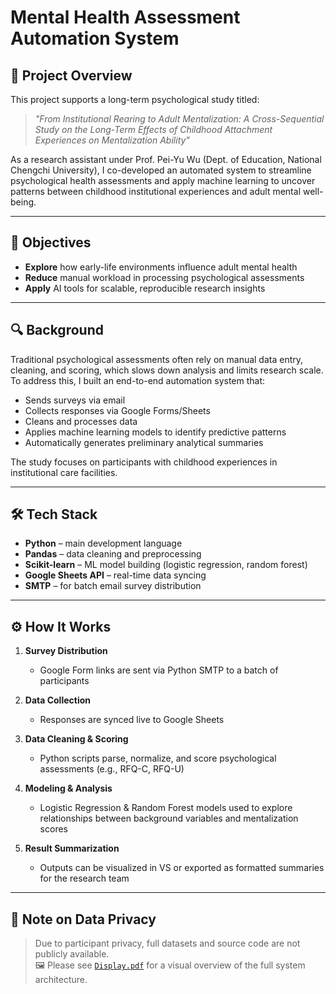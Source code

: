 # Mental Health Assessment Automation System

## 🧠 Project Overview
This project supports a long-term psychological study titled:
> *"From Institutional Rearing to Adult Mentalization: A Cross-Sequential Study on the Long-Term Effects of Childhood Attachment Experiences on Mentalization Ability"*

As a research assistant under Prof. Pei-Yu Wu (Dept. of Education, National Chengchi University), I co-developed an automated system to streamline psychological health assessments and apply machine learning to uncover patterns between childhood institutional experiences and adult mental well-being.

---

## 🎯 Objectives
- **Explore** how early-life environments influence adult mental health
- **Reduce** manual workload in processing psychological assessments
- **Apply** AI tools for scalable, reproducible research insights

---

## 🔍 Background
Traditional psychological assessments often rely on manual data entry, cleaning, and scoring, which slows down analysis and limits research scale. To address this, I built an end-to-end automation system that:
- Sends surveys via email
- Collects responses via Google Forms/Sheets
- Cleans and processes data
- Applies machine learning models to identify predictive patterns
- Automatically generates preliminary analytical summaries

The study focuses on participants with childhood experiences in institutional care facilities.

---

## 🛠 Tech Stack
- **Python** – main development language
- **Pandas** – data cleaning and preprocessing
- **Scikit-learn** – ML model building (logistic regression, random forest)
- **Google Sheets API** – real-time data syncing
- **SMTP** – for batch email survey distribution

---



## ⚙️ How It Works
1. **Survey Distribution**
   - Google Form links are sent via Python SMTP to a batch of participants

2. **Data Collection**
   - Responses are synced live to Google Sheets

3. **Data Cleaning & Scoring**
   - Python scripts parse, normalize, and score psychological assessments (e.g., RFQ-C, RFQ-U)

4. **Modeling & Analysis**
   - Logistic Regression & Random Forest models used to explore relationships between background variables and mentalization scores

5. **Result Summarization**
   - Outputs can be visualized in VS or exported as formatted summaries for the research team

---


## 🔐 Note on Data Privacy
> Due to participant privacy, full datasets and source code are not publicly available.  
> 🖼 Please see [`Display.pdf`](Display.pdf) for a visual overview of the full system architecture.


 
